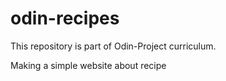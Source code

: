 # odin-recipes
This repository is part of Odin-Project curriculum. 

Making a simple website about recipe
